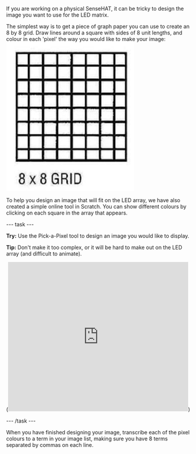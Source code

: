 If you are working on a physical SenseHAT, it can be tricky to design the image you want to use for the LED matrix.

The simplest way is to get a piece of graph paper you can use to create an 8 by 8 grid. 
Draw lines around a square with sides of 8 unit lengths, and colour in each 'pixel' the way you would like to make your image:
![Image showing a simple grid of 8 by 8 squares](images/grid.png)

To help you design an image that will fit on the LED array, we have also created a simple online tool in Scratch. You can show different colours by clicking on each square in the array that appears.

--- task ---

**Try:** Use the Pick-a-Pixel tool to design an image you would like to display.

**Tip:** Don't make it too complex, or it will be hard to make out on the LED array (and difficult to animate).

(<iframe src="https://scratch.mit.edu/projects/715438479/embed" allowtransparency="true" width="485" height="402" frameborder="0" scrolling="no" allowfullscreen></iframe>)

--- /task ---

When you have finished designing your image, transcribe each of the pixel colours to a term in your image list, making sure you have 8 terms separated by commas on each line.
